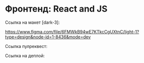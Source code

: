 # Фронтенд: React and JS

Ссылка на макет [dark-3]:

 https://www.figma.com/file/6FMWkB94wE7KTkcCgUXtnC/light-1?type=design&node-id=1-8436&mode=dev

 Ссылка пулреквест:

 Ссылка на деплой:

